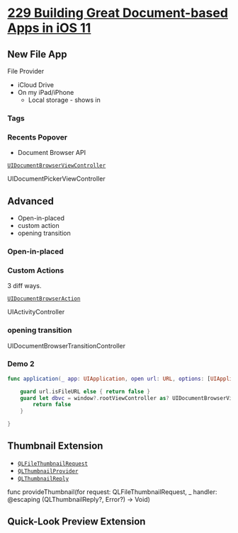 
# [229 Building Great Document-based Apps in iOS 11](https://developer.apple.com/videos/play/wwdc2017/229/)


## New File App

File Provider

* iCloud Drive
* On my iPad/iPhone
  * Local storage - shows in

###

### Tags

### Recents Popover


* Document Browser API


[`UIDocumentBrowserViewController`](https://developer.apple.com/documentation/uikit/uidocumentbrowserviewcontroller)

UIDocumentPickerViewController

## Advanced

* Open-in-placed
* custom action
* opening transition

### Open-in-placed



### Custom Actions

3 diff ways.

[`UIDocumentBrowserAction`](https://developer.apple.com/documentation/uikit/uidocumentbrowseraction)


UIActivityController

### opening transition

UIDocumentBrowserTransitionController

### Demo 2

```swift
func application(_ app: UIApplication, open url: URL, options: [UIApplicationOpenURLOptionsKey : Any] = [:]) -> Bool {

    guard url.isFileURL else { return false }
    guard let dbvc = window?.rootViewController as? UIDocumentBrowserViewController else {
        return false
    }

}
```


## Thumbnail Extension

* [`QLFileThumbnailRequest`](https://developer.apple.com/documentation/quicklook/qlfilethumbnailrequest)
* [`QLThumbnailProvider`](https://developer.apple.com/documentation/quicklook/qlthumbnailprovider)
* [`QLThumbnailReply`](https://developer.apple.com/documentation/quicklook/qlthumbnailreply)


func provideThumbnail(for request: QLFileThumbnailRequest,
                    _ handler: @escaping (QLThumbnailReply?, Error?) -> Void)

## Quick-Look Preview Extension
